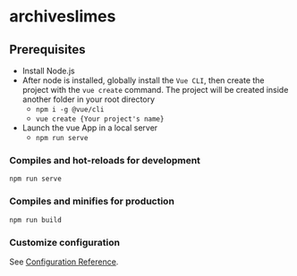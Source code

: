 # archiveslimes

## Prerequisites
- Install Node.js
- After node is installed, globally install the `Vue CLI`, then create the project with the `vue create` command. The project will be created inside another folder in your root directory
  - `npm i -g @vue/cli`
  - `vue create {Your project's name}`
- Launch the vue App in a local server 
  - `npm run serve`

### Compiles and hot-reloads for development
```
npm run serve
```

### Compiles and minifies for production
```
npm run build
```

### Customize configuration
See [Configuration Reference](https://cli.vuejs.org/config/).
